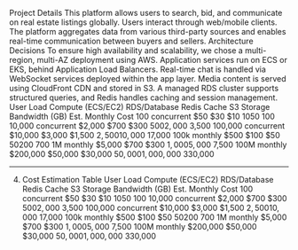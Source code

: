 Project Details
This platform allows users to search, bid, and communicate on real estate listings globally. Users interact through web/mobile clients. The platform aggregates data from various third-party sources and enables real-time communication between buyers and sellers.
Architecture Decisions
To ensure high availability and scalability, we chose a multi-region, multi-AZ deployment using AWS. Application services run on ECS or EKS, behind Application Load Balancers. Real-time chat is handled via WebSocket services deployed within the app layer. Media content is served using CloudFront CDN and stored in S3. A managed RDS cluster supports structured queries, and Redis handles caching and session management.
User Load	Compute (ECS/EC2)	RDS/Database	Redis Cache	S3 Storage	Bandwidth (GB)	Est. Monthly Cost
100 concurrent	$50	$30	$10	$10	50	~$100
10,000 concurrent	$2,000	$700	$300	$500	2,000	~$3,500
100,000 concurrent	$10,000	$3,000	$1,500	$2,500	10,000	~$17,000
100k monthly	$500	$100	$50	$50	200	~$700
1M monthly	$5,000	$700	$300	$1,000	5,000	~$7,500
100M monthly	$200,000	$50,000	$30,000	$50,000	1,000,000	~$330,000
________________________________________
4. Cost Estimation Table
User Load	Compute (ECS/EC2)	RDS/Database	Redis Cache	S3 Storage	Bandwidth (GB)	Est. Monthly Cost
100 concurrent	$50	$30	$10	$10	50	~$100
10,000 concurrent	$2,000	$700	$300	$500	2,000	~$3,500
100,000 concurrent	$10,000	$3,000	$1,500	$2,500	10,000	~$17,000
100k monthly	$500	$100	$50	$50	200	~$700
1M monthly	$5,000	$700	$300	$1,000	5,000	~$7,500
100M monthly	$200,000	$50,000	$30,000	$50,000	1,000,000	~$330,000

